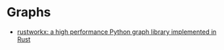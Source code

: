 # Graphs

- [rustworkx: a high performance Python graph library implemented in Rust](https://github.com/Qiskit/rustworkx)
